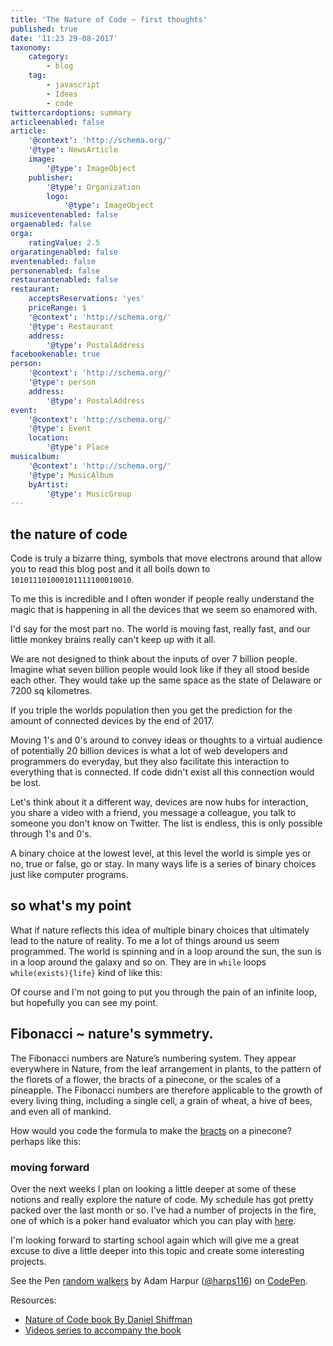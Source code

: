 ```yaml
---
title: 'The Nature of Code ~ first thoughts'
published: true
date: '11:23 29-08-2017'
taxonomy:
    category:
        - blog
    tag:
        - javascript
        - Ideas
        - code
twittercardoptions: summary
articleenabled: false
article:
    '@context': 'http://schema.org/'
    '@type': NewsArticle
    image:
        '@type': ImageObject
    publisher:
        '@type': Organization
        logo:
            '@type': ImageObject
musiceventenabled: false
orgaenabled: false
orga:
    ratingValue: 2.5
orgaratingenabled: false
eventenabled: false
personenabled: false
restaurantenabled: false
restaurant:
    acceptsReservations: 'yes'
    priceRange: $
    '@context': 'http://schema.org/'
    '@type': Restaurant
    address:
        '@type': PostalAddress
facebookenable: true
person:
    '@context': 'http://schema.org/'
    '@type': person
    address:
        '@type': PostalAddress
event:
    '@context': 'http://schema.org/'
    '@type': Event
    location:
        '@type': Place
musicalbum:
    '@context': 'http://schema.org/'
    '@type': MusicAlbum
    byArtist:
        '@type': MusicGroup
---
```


## the nature of code 
 
Code is truly a bizarre thing, symbols that move electrons around that allow you to read this blog post and it all boils down to ```101011101000101111100010010```.  
 
To me this is incredible and I often wonder if people really understand the magic that is happening in all the devices that we seem so enamored with. 
 
I'd say for the most part no. The world is moving fast, really fast, and our little monkey brains really can't keep up with it all.  
 
We are not designed to think about the inputs of over 7 billion people. Imagine what seven billion people would look like if they all stood beside each other. They would take up the same space as the state of Delaware or 7200 sq kilometres. 
 
If you triple the worlds population then you get the prediction for the amount of connected devices by the end of 2017. 
 
Moving 1's and 0's around to convey ideas or thoughts to a virtual audience of potentially 20 billion devices is what a lot of web developers and programmers do everyday, but they also facilitate this interaction to everything that is connected. If code didn't exist all this connection would be lost.  
 
Let's think about it a different way, devices are now hubs for interaction, you share a video with a friend, you message a colleague, you talk to someone you don't know on Twitter. The list is endless, this is only possible through 1's and 0's.  
 
A binary choice at the lowest level, at this level the world is simple yes or no, true or false, go or stay. In many ways life is a series of binary choices just like computer programs. 
 
## so what's my point 
 
What if nature reflects this idea of multiple binary choices that ultimately lead to the nature of reality. To me a lot of things around us seem programmed. The world is spinning and in a loop around the sun, the sun is in a loop around the galaxy and so on. They are in `while` loops `while(exists){life}` kind of like this: 
 
<script async src="//jsfiddle.net/harps116/rLhLmnjj/1/embed/js,result/"></script> 
 
Of course and I'm not going to put you through the pain of an infinite loop, but hopefully you can see my point. 
 
## Fibonacci ~ nature's symmetry. 
 
The Fibonacci numbers are Nature’s numbering system. They appear everywhere in Nature, from the leaf arrangement in plants, to the pattern of the florets of a flower, the bracts of a pinecone, or the scales of a pineapple. The Fibonacci numbers are therefore applicable to the growth of every living thing, including a single cell, a grain of wheat, a hive of bees, and even all of mankind. 
 
How would you code the formula to make the [bracts](https://en.wikipedia.org/wiki/Bract) on a pinecone? perhaps  like this:  
 
<script async src="//jsfiddle.net/harps116/uu9s362a/1/embed/js,result/"></script> 
 
 
### moving forward 
 
Over the next weeks I plan on looking a little deeper at some of these notions and really explore the nature of code. My schedule has got pretty packed over the last month or so. I've had a number of projects in the fire, one of which is a poker hand evaluator which you can play with [here](https://harps116.github.io/poker-evaluator/).

I'm looking forward to starting school again which will give me a great excuse to dive a little deeper into this topic and create some interesting projects.

<p data-height="265" data-theme-id="0" data-slug-hash="oedBpm" data-default-tab="js,result" data-user="harps116" data-embed-version="2" data-pen-title="random walkers" class="codepen">See the Pen <a href="https://codepen.io/harps116/pen/oedBpm/">random walkers</a> by Adam Harpur (<a href="https://codepen.io/harps116">@harps116</a>) on <a href="https://codepen.io">CodePen</a>.</p>
<script async src="https://production-assets.codepen.io/assets/embed/ei.js"></script>

Resources:

- [Nature of Code book By Daniel Shiffman](http://natureofcode.com/)
- [Videos series to accompany the book](https://www.youtube.com/playlist?list=PLRqwX-V7Uu6YVljJvFRCyRM6mmF5wMPeE)
